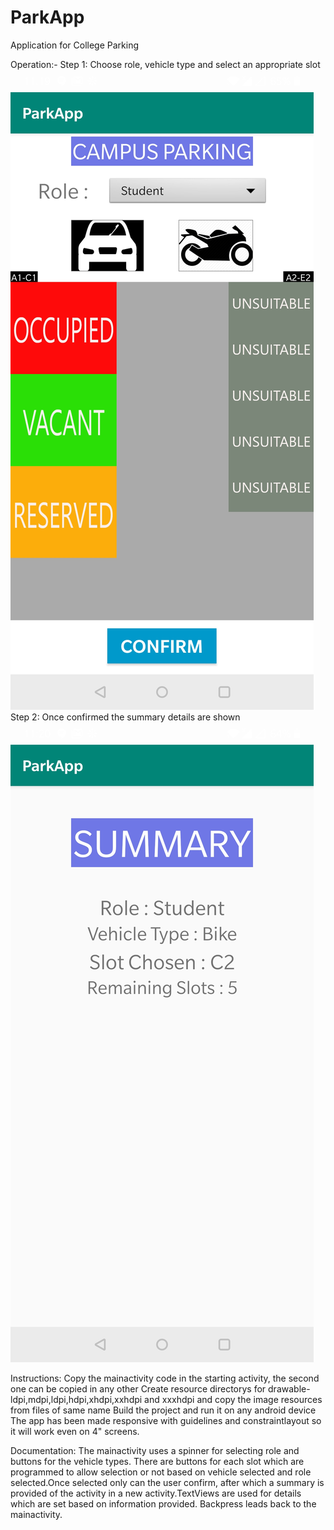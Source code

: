 # ParkApp
Application for College Parking

Operation:-
Step 1: Choose role, vehicle type and select an appropriate slot
![screenshot1](Images/Screenshot_20200202-111924.jpg)
Step 2: Once confirmed the summary details are shown
![screenshot2](Images/Screenshot_20200202-112002.jpg)

Instructions:
Copy the mainactivity code in the starting activity, the second one can be copied in any other
Create resource directorys for drawable-ldpi,mdpi,ldpi,hdpi,xhdpi,xxhdpi and xxxhdpi and copy the image resources from files of same name
Build the project and run it on any android device
The app has been made responsive with guidelines and constraintlayout so it will work even on 4" screens.

Documentation:
The mainactivity uses a spinner for selecting role and buttons for the vehicle types. There are buttons for each slot which are programmed to allow selection or not based on vehicle selected and role selected.Once selected only can the user confirm, after which a summary is provided of the activity in a new activity.TextViews are used for details which are set based on information provided. Backpress leads back to the mainactivity. 
